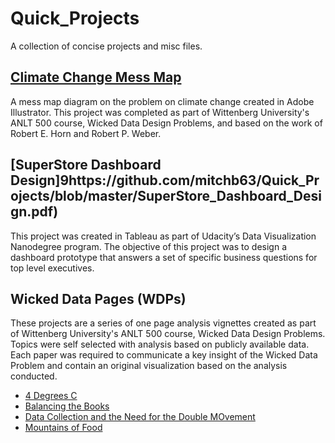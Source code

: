 # Quick_Projects
A collection of concise projects and misc files.

## [Climate Change Mess Map](https://github.com/mitchb63/Quick_Projects/blob/master/Climate%20Change%20Mess%20Map.pdf)
A mess map diagram on the problem on climate change created in Adobe Illustrator.  This project was completed as part of Wittenberg University's ANLT 500 course, Wicked Data Design Problems, and based on the work of Robert E. Horn and Robert P. Weber.

## [SuperStore Dashboard Design]9https://github.com/mitchb63/Quick_Projects/blob/master/SuperStore_Dashboard_Design.pdf)
This project was created in Tableau as part of Udacity’s Data Visualization Nanodegree program. The objective of this project was to design a dashboard prototype that answers a set of specific business questions for top level executives.

## Wicked Data Pages (WDPs)
These projects are a series of one page analysis vignettes created as part of Wittenberg University's ANLT 500 course, Wicked Data Design Problems.  Topics were self selected with analysis based on publicly available data.  Each paper was required to communicate a key insight of the Wicked Data Problem and contain an original visualization based on the analysis conducted.
* [4 Degrees C](https://github.com/mitchb63/Quick_Projects/blob/master/WDP%20-%204%20Degrees%20C.pdf)
* [Balancing the Books](https://github.com/mitchb63/Quick_Projects/blob/master/WDP%20-%20Balancing%20the%20Books.pdf)
* [Data Collection and the Need for the Double MOvement](https://github.com/mitchb63/Quick_Projects/blob/master/WDP%20-%20Data%20Collection%20and%20the%20Need%20for%20the%20Double%20Movement.pdf)
* [Mountains of Food](https://github.com/mitchb63/Quick_Projects/blob/master/WDP%20-%20Mountains%20of%20Food.pdf)
